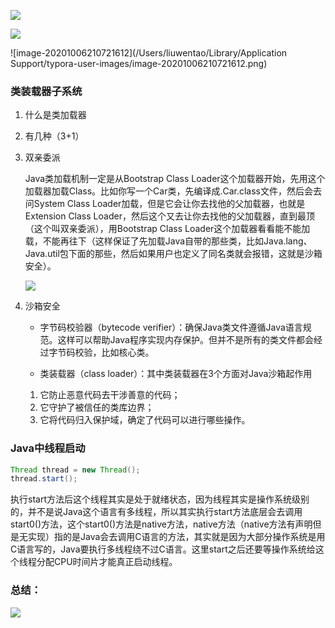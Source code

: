 ![](https://winterliublog.oss-cn-beijing.aliyuncs.com/winterliu-notes/JVM/20201006205404.png)

![](https://winterliublog.oss-cn-beijing.aliyuncs.com/winterliu-notes/JVM/20201006210011.png)

![image-20201006210721612](/Users/liuwentao/Library/Application Support/typora-user-images/image-20201006210721612.png)

### 类装载器子系统

1. 什么是类加载器

2. 有几种（3+1）

3. 双亲委派

   Java类加载机制一定是从Bootstrap Class Loader这个加载器开始，先用这个加载器加载Class。比如你写一个Car类，先编译成.Car.class文件，然后会去问System Class Loader加载，但是它会让你去找他的父加载器，也就是Extension Class Loader，然后这个又去让你去找他的父加载器，直到最顶（这个叫双亲委派），用Bootstrap Class Loader这个加载器看看能不能加载，不能再往下（这样保证了先加载Java自带的那些类，比如Java.lang、Java.util包下面的那些，然后如果用户也定义了同名类就会报错，这就是沙箱安全）。

   ![](https://winterliublog.oss-cn-beijing.aliyuncs.com/winterliu-notes/JVM/20201006211621.png)

4. 沙箱安全

   - 字节码校验器（bytecode verifier）：确保Java类文件遵循Java语言规范。这样可以帮助Java程序实现内存保护。但并不是所有的类文件都会经过字节码校验，比如核心类。

   - 类装载器（class loader）：其中类装载器在3个方面对Java沙箱起作用

   1. 它防止恶意代码去干涉善意的代码；
   2. 它守护了被信任的类库边界；
   3. 它将代码归入保护域，确定了代码可以进行哪些操作。

### Java中线程启动

```java 
Thread thread = new Thread();
thread.start();
```

执行start方法后这个线程其实是处于就绪状态，因为线程其实是操作系统级别的，并不是说Java这个语言有多线程，所以其实执行start方法底层会去调用start0()方法，这个start0()方法是native方法，native方法（native方法有声明但是无实现）指的是Java会去调用C语言的方法，其实就是因为大部分操作系统是用C语言写的，Java要执行多线程绕不过C语言。这里start之后还要等操作系统给这个线程分配CPU时间片才能真正启动线程。

### 总结：

![](https://winterliublog.oss-cn-beijing.aliyuncs.com/winterliu-notes/JVM/20201006221049.png)